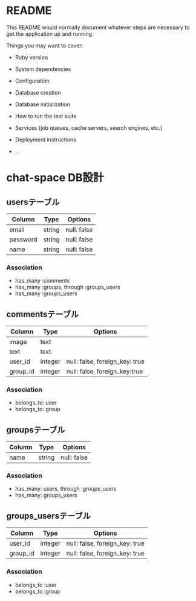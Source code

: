 # README

This README would normally document whatever steps are necessary to get the
application up and running.

Things you may want to cover:

* Ruby version

* System dependencies

* Configuration

* Database creation

* Database initialization

* How to run the test suite

* Services (job queues, cache servers, search engines, etc.)

* Deployment instructions

* ...


# chat-space DB設計
## usersテーブル
|Column|Type|Options|
|------|----|-------|
|email|string|null: false|
|password|string|null: false|
|name|string|null: false|
### Association
- has_many :comments
- has_many :groups, through :groups_users
- has_many :groups_users

## commentsテーブル
|Column|Type|Options|
|------|----|-------|
|image|text|
|text|text|
|user_id|integer|null: false, foreign_key: true|
|group_id|integer|null: false, foreign_key:true|
### Association
- belongs_to: user
- belongs_to: group

## groupsテーブル
|Column|Type|Options|
|------|----|-------|
|name|string|null: false|
### Association
- has_many: users, through :groups_users
- has_many: groups_users

## groups_usersテーブル
|Column|Type|Options|
|------|----|-------|
|user_id|integer|null: false, foreign_key: true|
|group_id|integer|null: false, foreign_key: true|
### Association
- belongs_to :user
- belongs_to :group